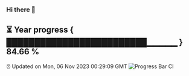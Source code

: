 ### Hi there 👋
⏳ Year progress { █████████████████████████▁▁▁▁▁ } 84.66 %
---
⏰ Updated on Mon, 06 Nov 2023 00:29:09 GMT
![Progress Bar CI](https://github.com/Moyi321/Moyi321/workflows/Progress%20Bar%20CI/badge.svg)
